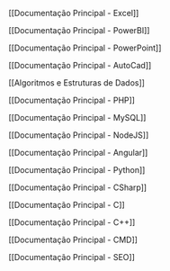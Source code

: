 

[[Documentação Principal - Excel]]

[[Documentação Principal - PowerBI]]
 
[[Documentação Principal - PowerPoint]]

[[Documentação Principal - AutoCad]]

[[Algoritmos e Estruturas de Dados]]

[[Documentação Principal - PHP]]

[[Documentação Principal - MySQL]]

[[Documentação Principal - NodeJS]]

[[Documentação Principal - Angular]]

[[Documentação Principal - Python]]

[[Documentação Principal - CSharp]]

[[Documentação Principal - C]]

[[Documentação Principal - C++]]

[[Documentação Principal - CMD]]

[[Documentação Principal - SEO]]